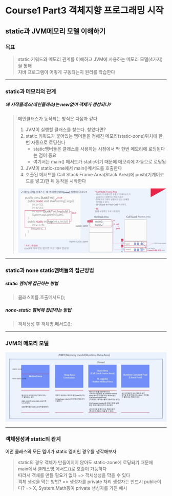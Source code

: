 # Course1 Part3 객체지향 프로그래밍 시작   

## static과 JVM메모리 모델 이해하기

### 목표
> static 키워드와 메모리 관계를 이해하고 JVM에 사용하는 메모리 모델(4가지)을 통해   
> 자바 프로그램이 어떻게 구동되는지 원리를 학습한다
---

### static과 메모리의 관계

##### 왜 시작클래스(메인클래스)는 new없이 객체가 생성되나?
> 메인클래스가 동작되는 방식은 다음과 같다
> 1. JVM이 실행할 클래스를 찾는다. 찾았다면?
> 2. static 키워드가 붙어있는 멤머들을 정해진 메모리(static-zone)위치에 한 번 자동으로 로딩한다
>    - static멤버들은 클래스를 사용하는 시점에서 딱 한번 메모리에 로딩된다는 점이 중요
>    - 여기서는 main() 메서드가 static이기 때문에 메모리에 자동으로 로딩됨
> 3. JVM이 static-zone에서 main()메서드를 호출한다
> 4. 호출된 메서드를 Call Stack Frame Area(Stack Area)에 push(기계어코드를 넣고)한 뒤 동작을 시작한다
> 
> <img src="../../../../../image/mainProcess.png"></img>

---

### static과 none static멤버들의 접근방법

##### static 멤버에 접근하는 방법
> 클래스이름.호출메서드();

##### none-static 멤버에 접근하는 방법
> 객체생성 후 객체명.메서드();

---
### JVM의 메모리 모델
<img src="../../../../../image/JVMMemoryModel.png"></img>

---
### 객체생성과 static의 관계
어떤 클래스의 모든 멤버가 static 멤버인 경우를 생각해보자
> static의 경우 객체가 만들어지지 않아도 static-zone에 로딩되기 때문에   
> main에서 클래스명.메서드()로 호출이 가능하다      
> 따라서 객체를 만들 필요가 없다 => 객체생성을 막을 수 있다   
> 객체 생성을 막는 방법? => 생성자를 private 처리
> 생성자는 반드시 public이다? => X, System.Math등이 private 생성자를 가진 예시

